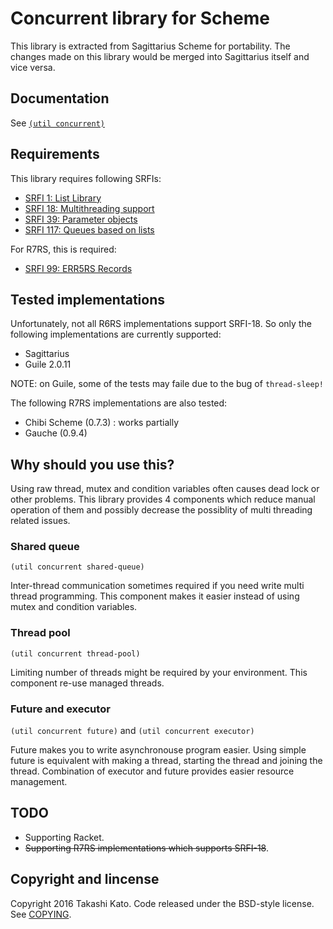 Concurrent library for Scheme
=============================

This library is extracted from Sagittarius Scheme for portability. The
changes made on this library would be merged into Sagittarius itself
and vice versa.

Documentation
-------------

See [`(util concurrent)`](http://ktakashi.github.io/sagittarius-ref.html#concurrent)


Requirements
------------

This library requires following SRFIs:

- [SRFI 1: List Library](http://srfi.schemers.org/srfi-1/)
- [SRFI 18: Multithreading support](http://srfi.schemers.org/srfi-18/)
- [SRFI 39: Parameter objects](http://srfi.schemers.org/srfi-39/)
- [SRFI 117: Queues based on lists](http://srfi.schemers.org/srfi-117/)

For R7RS, this is required:

- [SRFI 99: ERR5RS Records](http://srfi.schemers.org/srfi-99/)

Tested implementations
----------------------

Unfortunately, not all R6RS implementations support SRFI-18. So only the
following implementations are currently supported:

- Sagittarius
- Guile 2.0.11

NOTE: on Guile, some of the tests may faile due to the bug of `thread-sleep!`

The following R7RS implementations are also tested:

- Chibi Scheme (0.7.3) : works partially
- Gauche (0.9.4)

Why should you use this?
------------------------

Using raw thread, mutex and condition variables often causes dead lock or
other problems. This library provides 4 components which reduce manual
operation of them and possibly decrease the possiblity of multi threading
related issues.

### Shared queue 
`(util concurrent shared-queue)`

Inter-thread communication sometimes required if you need write multi thread
programming. This component makes it easier instead of using mutex and
condition variables.

### Thread pool 
`(util concurrent thread-pool)`

Limiting number of threads might be required by your environment. This
component re-use managed threads.

### Future and executor
`(util concurrent future)` and  `(util concurrent executor)`

Future makes you to write asynchronouse program easier. Using simple future
is equivalent with making a thread, starting the thread and joining the 
thread. Combination of executor and future provides easier resource 
management.


TODO
----

- Supporting Racket.
- ~~Supporting R7RS implementations which supports SRFI-18~~.

Copyright and lincense
----------------------

Copyright 2016 Takashi Kato. Code released under the BSD-style license.
See [COPYING](COPYING).
